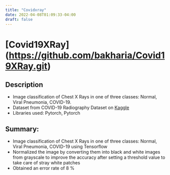 ```yaml
---
title: "Covidxray"
date: 2022-04-08T01:09:33-04:00
draft: false
---
```


# [Covid19XRay] (https://github.com/bakharia/Covid19XRay.git)

## Description
- Image classification of Chest X Rays in one of three classes: Normal, Viral Pneumonia, COVID-19. 
- Dataset from COVID-19 Radiography Dataset on [Kaggle](https://www.kaggle.com/datasets/tawsifurrahman/covid19-radiography-database)
- Libraries used: Pytorch, Pytorch

## Summary:
- Image classification of Chest X Rays in one of three classes: Normal, Viral Pneumonia, COVID-19 using Tensorflow
- Normalized the image by converting them into black and white images from grayscale to improve the accuracy after setting a
threshold value to take care of stray white patches
- Obtained an error rate of 8 %
